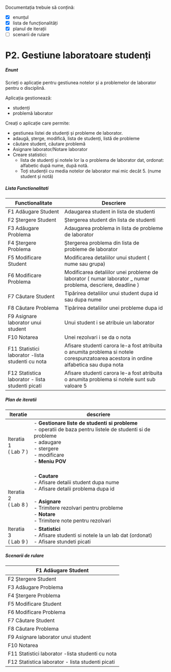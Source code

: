 Documentația trebuie să conțină: 
- [x] enunțul
- [x] lista de funcționalități
- [x] planul de iterații
- [ ] scenarii de rulare
# P2. Gestiune laboratoare studenți
##### Enunt
Scrieți o aplicație pentru gestiunea notelor și a problemelor de laborator pentru o disciplină. 

Aplicația gestionează: 
- studenți
- problemă laborator

Creați o aplicație care permite: 
- gestiunea listei de studenți și probleme de laborator.
- adaugă, șterge, modifică, lista de studenți, listă de probleme
- căutare student, căutare problemă
- Asignare laborator/Notare laborator 
- Creare statistici: 
	- lista de studenți și notele lor la o problema de laborator dat, ordonat: alfabetic după nume, după notă. 
	- Toți studenții cu media notelor de laborator mai mic decât 5. (nume student și notă)


##### Lista Functionalitati

| Functionalitate                                  | Descriere                                                                                                                             |
| ------------------------------------------------ | ------------------------------------------------------------------------------------------------------------------------------------- |
| F1  Adăugare Student                             | Adaugarea student in lista de studenti                                                                                                |
| F2  Ștergere Student                             | Ștergerea student din lista de studenti                                                                                               |
| F3  Adăugare Problema                            | Adaugarea problema in lista de probleme de laborator                                                                                  |
| F4  Ștergere Problema                            | Ștergerea problema din lista de probleme de laborator                                                                                 |
| F5 Modificare Student                            | Modificarea detaliilor unui student ( nume sau grupa)                                                                                 |
| F6 Modificare Problema                           | Modificarea detaliilor unei probleme de laborator ( numar laborator _ numar problema, descriere, deadline )                           |
| F7  Căutare Student                              | Tipărirea detaliilor unui student dupa id sau dupa nume                                                                               |
| F8  Căutare Problema                             | Tipărirea detaliilor unei probleme dupa id                                                                                            |
| F9 Asignare laborator unui student               | Unui student i se atribuie un laborator                                                                                               |
| F10 Notarea                                      | Unei rezolvari i se da o nota                                                                                                         |
| F11 Statistici laborator -lista studenti cu nota | Afisare studenti carora le-a fost atribuita o anumita problema si notele corespunzatoarea acestora in ordine alfabetica sau dupa nota |
| F12 Statistica laborator - lista studenti picati | Afisare studenti carora le-a fost atribuita o anumita problema si notele sunt sub valoare 5                                           |


##### Plan de iteratii

| Iteratie                 | descriere                                                                                                                                                                                                                |
| ------------------------ | ------------------------------------------------------------------------------------------------------------------------------------------------------------------------------------------------------------------------ |
| Iteratia 1 <br>( Lab 7 ) | - **Gestionare liste de studenti si probleme**<br>     - operatii de baza pentru listele de studenti si de probleme<br>     - adaugare<br>     - stergere<br>     - modificare<br>- **Meniu POV**<br><br>                |
| Iteratia 2 <br>( Lab 8 ) | - **Cautare**<br>	- Afisare detalii student dupa nume <br>    - Afisare detalii problema dupa id<br><br>- **Asignare** <br>	- Trimitere rezolvari pentru probleme<br>- **Notare** <br>	- Trimitere note pentru rezolvari |
| Iteratia 3<br> ( Lab 9 ) | - **Statistici** <br>	- Afisare studenti si notele la un lab dat (ordonat)<br>    - Afisare stundeti picati<br>                                                                                                          |



##### Scenarii de rulare

| F1  Adăugare Student                             |
| ------------------------------------------------ |
| F2  Ștergere Student                             |
| F3  Adăugare Problema                            |
| F4  Ștergere Problema                            |
| F5 Modificare Student                            |
| F6 Modificare Problema                           |
| F7  Căutare Student                              |
| F8  Căutare Problema                             |
| F9 Asignare laborator unui student               |
| F10 Notarea                                      |
| F11 Statistici laborator -lista studenti cu nota |
| F12 Statistica laborator - lista studenti picati |

